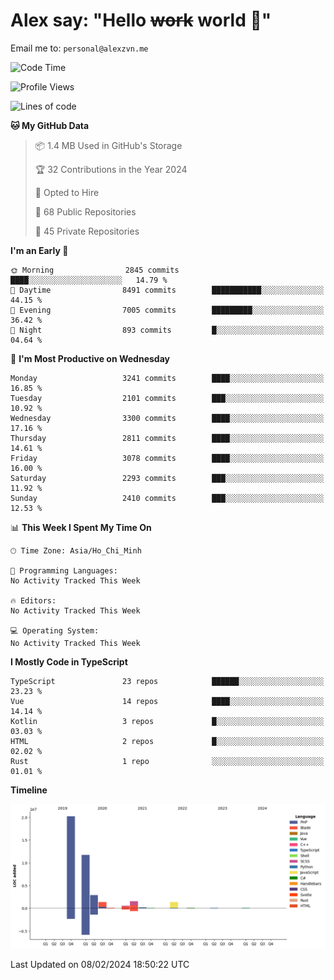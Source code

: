 # Alex say: "Hello ~~work~~ world 🐾"
Email me to: `personal@alexzvn.me`

<!--START_SECTION:waka-->
![Code Time](http://img.shields.io/badge/Code%20Time-1%2C066%20hrs%2055%20mins-blue)

![Profile Views](http://img.shields.io/badge/Profile%20Views-14-blue)

![Lines of code](https://img.shields.io/badge/From%20Hello%20World%20I%27ve%20Written-40.3%20million%20lines%20of%20code-blue)

**🐱 My GitHub Data** 

> 📦 1.4 MB Used in GitHub's Storage 
 > 
> 🏆 32 Contributions in the Year 2024
 > 
> 💼 Opted to Hire
 > 
> 📜 68 Public Repositories 
 > 
> 🔑 45 Private Repositories 
 > 
**I'm an Early 🐤** 

```text
🌞 Morning                2845 commits        ████░░░░░░░░░░░░░░░░░░░░░   14.79 % 
🌆 Daytime                8491 commits        ███████████░░░░░░░░░░░░░░   44.15 % 
🌃 Evening                7005 commits        █████████░░░░░░░░░░░░░░░░   36.42 % 
🌙 Night                  893 commits         █░░░░░░░░░░░░░░░░░░░░░░░░   04.64 % 
```
📅 **I'm Most Productive on Wednesday** 

```text
Monday                   3241 commits        ████░░░░░░░░░░░░░░░░░░░░░   16.85 % 
Tuesday                  2101 commits        ███░░░░░░░░░░░░░░░░░░░░░░   10.92 % 
Wednesday                3300 commits        ████░░░░░░░░░░░░░░░░░░░░░   17.16 % 
Thursday                 2811 commits        ████░░░░░░░░░░░░░░░░░░░░░   14.61 % 
Friday                   3078 commits        ████░░░░░░░░░░░░░░░░░░░░░   16.00 % 
Saturday                 2293 commits        ███░░░░░░░░░░░░░░░░░░░░░░   11.92 % 
Sunday                   2410 commits        ███░░░░░░░░░░░░░░░░░░░░░░   12.53 % 
```


📊 **This Week I Spent My Time On** 

```text
🕑︎ Time Zone: Asia/Ho_Chi_Minh

💬 Programming Languages: 
No Activity Tracked This Week

🔥 Editors: 
No Activity Tracked This Week

💻 Operating System: 
No Activity Tracked This Week
```

**I Mostly Code in TypeScript** 

```text
TypeScript               23 repos            ██████░░░░░░░░░░░░░░░░░░░   23.23 % 
Vue                      14 repos            ████░░░░░░░░░░░░░░░░░░░░░   14.14 % 
Kotlin                   3 repos             █░░░░░░░░░░░░░░░░░░░░░░░░   03.03 % 
HTML                     2 repos             █░░░░░░░░░░░░░░░░░░░░░░░░   02.02 % 
Rust                     1 repo              ░░░░░░░░░░░░░░░░░░░░░░░░░   01.01 % 
```



**Timeline**

![Lines of Code chart](https://raw.githubusercontent.com/alexzvn/alexzvn/main/assets/bar_graph.png)


 Last Updated on 08/02/2024 18:50:22 UTC
<!--END_SECTION:waka-->
